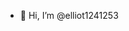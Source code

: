 - 👋 Hi, I’m @elliot1241253

<!---
elliot1241253/elliot1241253 is a ✨ special ✨ repository because its `README.md` (this file) appears on your GitHub profile.
You can click the Preview link to take a look at your changes.
--->
